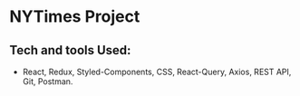 # NYTimes Project

## Tech and tools Used:

- React, Redux, Styled-Components, CSS, React-Query, Axios, REST API, Git, Postman.
